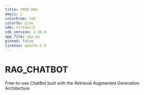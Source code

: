 ```yaml
---
title: FREE RAG
emoji: 🏢
colorFrom: red
colorTo: pink
sdk: streamlit
sdk_version: 1.36.0
app_file: app.py
pinned: false
license: apache-2.0
---
```


# RAG_CHATBOT
Free-to-use ChatBot built with the Retrieval Augmented Generation Architecture


